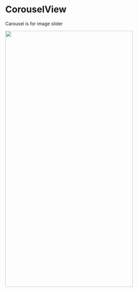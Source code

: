 # CorouselView
 Carousel is for image slider

<img src="https://user-images.githubusercontent.com/53703480/118174667-2e24c380-b440-11eb-84ba-06a3e7966b88.gif" width="400" height="800"></img>
